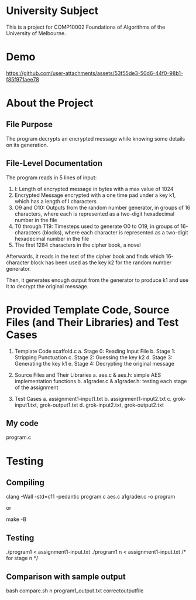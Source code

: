# University Subject
This is a project for COMP10002 Foundations of Algorithms of the University of Melbourne.

# Demo

https://github.com/user-attachments/assets/53f55de3-50d6-44f0-98b1-f85f971aee78

# About the Project
## File Purpose
The program decrypts an encrypted message while knowing some details on its generation.

## File-Level Documentation
The program reads in 5 lines of input:
1. l: Length of encrypted message in bytes with a max value of 1024
2. Encrypted Message encrypted with a one time pad under a key k1, which has a length of l characters
3. O9 and O10: Outputs from the random number generator, in groups of 16 characters, where each is represented as a two-digit hexadecimal number in the file
4. T0 through T19: Timesteps used to generate O0 to O19, in groups of 16-characters (blocks), where each character is represented as a two-digit hexadecimal number in the file
5. The first 1284 characters in the cipher book, a novel

Afterwards, it reads in the text of the cipher book and finds which 16-character block has been used as the key k2 for the random number generator.

Then, it generates enough output from the generator to produce k1 and use it to decrypt the original message.

# Provided Template Code, Source Files (and Their Libraries) and Test Cases

1. Template Code
    scaffold.c
        a. Stage 0: Reading Input File
        b. Stage 1: Stripping Punctuation
        c. Stage 2: Guessing the key k2
        d. Stage 3: Generating the key k1
        e. Stage 4: Decrypting the original message

2. Source Files and Their Libraries
    a. aes.c & aes.h: simple AES implementation functions
    b. a1grader.c & a1grader.h: testing each stage of the assignment

3. Test Cases
    a. assignment1-input1.txt
    b. assignment1-input2.txt
    c. grok-input1.txt, grok-output1.txt
    d. grok-input2.txt, grok-output2.txt

## My code
program.c

# Testing

## Compiling
clang -Wall -std=c11 -pedantic program.c aes.c a1grader.c -o program

or 

make -B 

## Testing
./program1 < assignment1-input.txt
./program1 n < assignment1-input.txt /* for stage n */

## Comparison with sample output
bash compare.sh n program1_output.txt correctoutputfile

